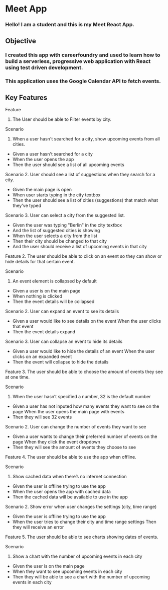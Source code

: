 # Meet App

### Hello! I am a student and this is my Meet React App. 

## Objective

### I created this app with careerfoundry and used to learn how to build a serverless, progressive web application with React using test driven development.
### This application uses the Google Calendar API to fetch events.

## Key Features

Feature 

1. The User should be able to Filter events by city.

Scenario 
1. When a user hasn't searched for a city, show upcoming events from all cities.
 - Given a user hasn't searched for a city
 - When the user opens the app
 - Then the user should see a list of all upcoming events

Scenario 
2. User should see a list of suggestions when they search for a city.
 - Given the main page is open
 - When user starts typing in the city textbox
 - Then the user should see a list of cities (suggestions) that match what they've typed

Scenario 
3. User can select a city from the suggested list.
 - Given the user was typing "Berlin" in the city textbox
 - And the list of suggested cities is showing
 - When the user selects a city from the list
 - Then their city should be changed to that city
 - And the user should receive a list of upcoming events in that city

Feature 
2. The user should be able to click on an event so they can show or hide details for that certain event.

Scenario 
1. An event element is collapsed by default 
 - Given a user is on the main page
 - When nothing is clicked
 - Then the event details will be collapsed

Scenario 
2. User can expand an event to see its details 
 - Given a user would like to see details on the event When the user clicks that event
 - Then the event details expand

Scenario 
3. User can collapse an event to hide its details 
 - Given a user would like to hide the details of an event When the user clicks on an expanded event
 - Then the event will collapse to hide the details

Feature 
3. The user should be able to choose the amount of events they see at one time.

Scenario 
1. When the user hasn’t specified a number, 32 is the default number 
 - Given a user has not inputed how many events they want to see on the page When the user opens the main page with events
 - Then they will see 32 events

Scenario 
2. User can change the number of events they want to see
 - Given a user wants to change their preferred number of events on the page When they click the event dropdown
 - Then they will see the amount of events they choose to see

Feature 
4. The user should be able to use the app when offline.

Scenario 
1. Show cached data when there’s no internet connection 
 - Given the user is offline trying to use the app
 - When the user opens the app with cached data
 - Then the cached data will be available to use in the app

Scenario 
2. Show error when user changes the settings (city, time range) 
 - Given the user is offline trying to use the app
 - When the user tries to change their city and time range settings Then they will receive an error

Feature 
5. The user should be able to see charts showing dates of events.

Scenario 
1. Show a chart with the number of upcoming events in each city
 - Given the user is on the main page
 - When they want to see upcoming events in each city
 - Then they will be able to see a chart with the number of upcoming events in
each city

